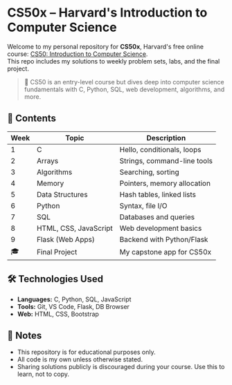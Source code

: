 # CS50x – Harvard's Introduction to Computer Science

Welcome to my personal repository for **CS50x**, Harvard's free online course: [CS50: Introduction to Computer Science](https://cs50.harvard.edu/x/).  
This repo includes my solutions to weekly problem sets, labs, and the final project.

> 🧠 CS50 is an entry-level course but dives deep into computer science fundamentals with C, Python, SQL, web development, algorithms, and more.

## 📁 Contents

| Week | Topic                  | Description                    |
|------|------------------------|--------------------------------|
| 1    | C                      | Hello, conditionals, loops     |
| 2    | Arrays                 | Strings, command-line tools    |
| 3    | Algorithms             | Searching, sorting             |
| 4    | Memory                 | Pointers, memory allocation    |
| 5    | Data Structures        | Hash tables, linked lists      |
| 6    | Python                 | Syntax, file I/O               |
| 7    | SQL                    | Databases and queries          |
| 8    | HTML, CSS, JavaScript | Web development basics         |
| 9    | Flask (Web Apps)       | Backend with Python/Flask      |
| 🎓   | Final Project          | My capstone app for CS50x      |

## 🛠️ Technologies Used
- **Languages:** C, Python, SQL, JavaScript
- **Tools:** Git, VS Code, Flask, DB Browser
- **Web:** HTML, CSS, Bootstrap

## 📌 Notes
- This repository is for educational purposes only.
- All code is my own unless otherwise stated.
- Sharing solutions publicly is discouraged during your course. Use this to learn, not to copy.
